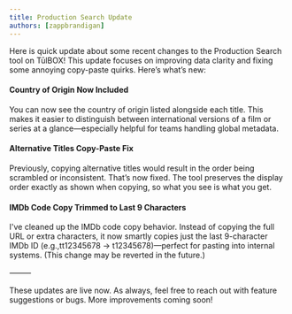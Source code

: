 ```yaml
---
title: Production Search Update
authors: [zappbrandigan]
---
```


Here is quick update about some recent changes to the Production Search tool on TūlBOX! This update focuses on improving data clarity and fixing some annoying copy-paste quirks. Here’s what’s new:

<!-- truncate -->

#### Country of Origin Now Included

You can now see the country of origin listed alongside each title. This makes it easier to distinguish between international versions of a film or series at a glance—especially helpful for teams handling global metadata.

#### Alternative Titles Copy-Paste Fix

Previously, copying alternative titles would result in the order being scrambled or inconsistent. That’s now fixed. The tool preserves the display order exactly as shown when copying, so what you see is what you get.

#### IMDb Code Copy Trimmed to Last 9 Characters

I've cleaned up the IMDb code copy behavior. Instead of copying the full URL or extra characters, it now smartly copies just the last 9-character IMDb ID (e.g.,tt12345678 -> t12345678)—perfect for pasting into internal systems. (This change may be reverted in the future.)

⸻

These updates are live now. As always, feel free to reach out with feature suggestions or bugs. More improvements coming soon!